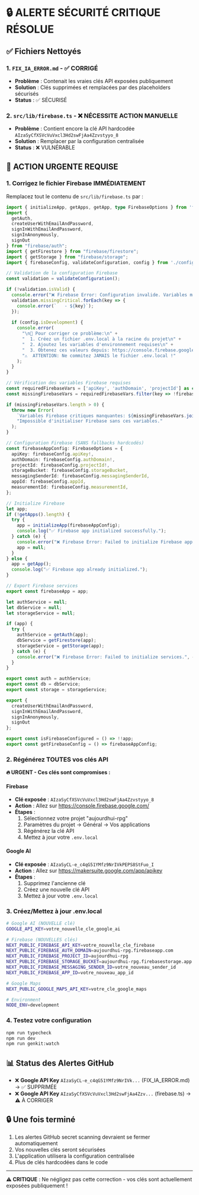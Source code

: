# 🔒 ALERTE SÉCURITÉ CRITIQUE RÉSOLUE

## ✅ Fichiers Nettoyés

### 1. `FIX_IA_ERROR.md` - ✅ CORRIGÉ
- **Problème** : Contenait les vraies clés API exposées publiquement
- **Solution** : Clés supprimées et remplacées par des placeholders sécurisés
- **Status** : ✅ SÉCURISÉ

### 2. `src/lib/firebase.ts` - ❌ NÉCESSITE ACTION MANUELLE
- **Problème** : Contient encore la clé API hardcodée `AIzaSyCfXSVcVuVxcl3Hd2swFjAa4Zzvstyyo_8`
- **Solution** : Remplacer par la configuration centralisée
- **Status** : ❌ VULNÉRABLE

## 🚨 ACTION URGENTE REQUISE

### 1. Corrigez le fichier Firebase IMMÉDIATEMENT

Remplacez tout le contenu de `src/lib/firebase.ts` par :

```typescript
import { initializeApp, getApps, getApp, type FirebaseOptions } from 'firebase/app';
import { 
  getAuth, 
  createUserWithEmailAndPassword, 
  signInWithEmailAndPassword, 
  signInAnonymously,
  signOut
} from "firebase/auth";
import { getFirestore } from "firebase/firestore";
import { getStorage } from "firebase/storage";
import { firebaseConfig, validateConfiguration, config } from './config';

// Validation de la configuration Firebase
const validation = validateConfiguration();

if (!validation.isValid) {
  console.error("❌ Firebase Error: Configuration invalide. Variables manquantes:");
  validation.missingCritical.forEach(key => {
    console.error(`   - ${key}`);
  });
  
  if (config.isDevelopment) {
    console.error(
      "\n🔧 Pour corriger ce problème:\n" +
      "  1. Créez un fichier .env.local à la racine du projet\n" +
      "  2. Ajoutez les variables d'environnement requises\n" +
      "  3. Obtenez ces valeurs depuis: https://console.firebase.google.com/\n\n" +
      "⚠️  ATTENTION: Ne commitez JAMAIS le fichier .env.local !"
    );
  }
}

// Vérification des variables Firebase requises
const requiredFirebaseVars = ['apiKey', 'authDomain', 'projectId'] as const;
const missingFirebaseVars = requiredFirebaseVars.filter(key => !firebaseConfig[key]);

if (missingFirebaseVars.length > 0) {
  throw new Error(
    `Variables Firebase critiques manquantes: ${missingFirebaseVars.join(', ')}\n` +
    "Impossible d'initialiser Firebase sans ces variables."
  );
}

// Configuration Firebase (SANS fallbacks hardcodés)
const firebaseAppConfig: FirebaseOptions = {
  apiKey: firebaseConfig.apiKey!,
  authDomain: firebaseConfig.authDomain!,
  projectId: firebaseConfig.projectId!,
  storageBucket: firebaseConfig.storageBucket,
  messagingSenderId: firebaseConfig.messagingSenderId,
  appId: firebaseConfig.appId,
  measurementId: firebaseConfig.measurementId,
};

// Initialize Firebase
let app;
if (!getApps().length) {
  try {
    app = initializeApp(firebaseAppConfig);
    console.log("✅ Firebase app initialized successfully.");
  } catch (e) {
    console.error("❌ Firebase Error: Failed to initialize Firebase app.", e);
    app = null;
  }
} else {
  app = getApp();
  console.log("✅ Firebase app already initialized.");
}

// Export Firebase services
export const firebaseApp = app;

let authService = null;
let dbService = null;
let storageService = null;

if (app) {
  try {
    authService = getAuth(app);
    dbService = getFirestore(app);
    storageService = getStorage(app);
  } catch (e) {
    console.error("❌ Firebase Error: Failed to initialize services.", e);
  }
}

export const auth = authService;
export const db = dbService;
export const storage = storageService;

export { 
  createUserWithEmailAndPassword, 
  signInWithEmailAndPassword, 
  signInAnonymously,
  signOut 
};

export const isFirebaseConfigured = () => !!app;
export const getFirebaseConfig = () => firebaseAppConfig;
```

### 2. Régénérez TOUTES vos clés API

**🔥 URGENT - Ces clés sont compromises :**

#### Firebase
- **Clé exposée** : `AIzaSyCfXSVcVuVxcl3Hd2swFjAa4Zzvstyyo_8`
- **Action** : Allez sur https://console.firebase.google.com/
- **Étapes** :
  1. Sélectionnez votre projet "aujourdhui-rpg"
  2. Paramètres du projet → Général → Vos applications
  3. Régénérez la clé API
  4. Mettez à jour votre `.env.local`

#### Google AI
- **Clé exposée** : `AIzaSyCL-e_c4qG51YMfz9NrIVkPEPS8StFuo_I`
- **Action** : Allez sur https://makersuite.google.com/app/apikey
- **Étapes** :
  1. Supprimez l'ancienne clé
  2. Créez une nouvelle clé API
  3. Mettez à jour votre `.env.local`

### 3. Créez/Mettez à jour .env.local

```bash
# Google AI (NOUVELLE clé)
GOOGLE_API_KEY=votre_nouvelle_cle_google_ai

# Firebase (NOUVELLES clés)
NEXT_PUBLIC_FIREBASE_API_KEY=votre_nouvelle_cle_firebase
NEXT_PUBLIC_FIREBASE_AUTH_DOMAIN=aujourdhui-rpg.firebaseapp.com
NEXT_PUBLIC_FIREBASE_PROJECT_ID=aujourdhui-rpg
NEXT_PUBLIC_FIREBASE_STORAGE_BUCKET=aujourdhui-rpg.firebasestorage.app
NEXT_PUBLIC_FIREBASE_MESSAGING_SENDER_ID=votre_nouveau_sender_id
NEXT_PUBLIC_FIREBASE_APP_ID=votre_nouveau_app_id

# Google Maps
NEXT_PUBLIC_GOOGLE_MAPS_API_KEY=votre_cle_google_maps

# Environment
NODE_ENV=development
```

### 4. Testez votre configuration

```bash
npm run typecheck
npm run dev
npm run genkit:watch
```

## 📊 Status des Alertes GitHub

- ❌ **Google API Key** `AIzaSyCL-e_c4qG51YMfz9NrIVk...` (FIX_IA_ERROR.md) → ✅ SUPPRIMÉE
- ❌ **Google API Key** `AIzaSyCfXSVcVuVxcl3Hd2swFjAa4Zzv...` (firebase.ts) → ⚠️ À CORRIGER

## 🔒 Une fois terminé

1. Les alertes GitHub secret scanning devraient se fermer automatiquement
2. Vos nouvelles clés seront sécurisées
3. L'application utilisera la configuration centralisée
4. Plus de clés hardcodées dans le code

---

**⚠️ CRITIQUE** : Ne négligez pas cette correction - vos clés sont actuellement exposées publiquement !